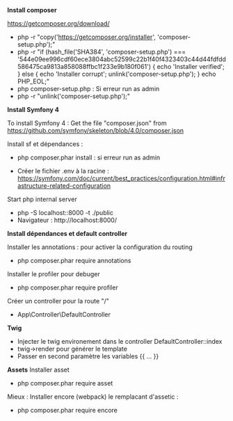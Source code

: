 **Install composer**

https://getcomposer.org/download/
- php -r "copy('https://getcomposer.org/installer', 'composer-setup.php');"
- php -r "if (hash_file('SHA384', 'composer-setup.php') === '544e09ee996cdf60ece3804abc52599c22b1f40f4323403c44d44fdfdd586475ca9813a858088ffbc1f233e9b180f061') { echo 'Installer verified'; } else { echo 'Installer corrupt'; unlink('composer-setup.php'); } echo PHP_EOL;"
- php composer-setup.php : Si erreur run as admin
- php -r "unlink('composer-setup.php');"

**Install Symfony 4**

To install Symfony 4 : Get the file "composer.json" from https://github.com/symfony/skeleton/blob/4.0/composer.json

Install sf et dépendances :
- php composer.phar install : si erreur run as admin
 
- Créer le fichier .env à la racine : https://symfony.com/doc/current/best_practices/configuration.html#infrastructure-related-configuration

Start php internal server
- php -S localhost::8000 -t ./public 
- Navigateur : http://localhost:8000/

**Install dépendances et default controller**

Installer les annotations : pour activer la configuration du routing
- php composer.phar require annotations

Installer le profiler pour debuger
- php composer.phar require profiler

Créer un controller pour la route "/"
- App\Controller\DefaultController

**Twig**

- Injecter le twig environement dans le controller DefaultController::index
- twig->render pour générer le template
- Passer en second paramètre les variables {{ ... }}

**Assets**
Installer asset
- php composer.phar require asset

Mieux : Installer encore (webpack) le remplacant d'assetic :
- php composer.phar require encore




